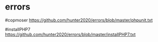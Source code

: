 # errors

#copmoser
https://github.com/hunter2020/errors/blob/master/phpunit.txt

#installPHP7 
https://github.com/hunter2020/errors/blob/master/installPHP7.txt
